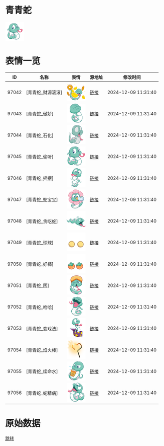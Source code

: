 # 青青蛇

<img src="./cover.png" height="60" alt="cover" />

# 表情一览

|ID|名称|表情|源地址|修改时间|
|----|----|----|----|----|
|97042|[青青蛇_财源滚滚]|<img src="./pic/097042_%5B青青蛇_财源滚滚%5D.png" height="60" alt="财源滚滚"/>|[链接](https://i0.hdslb.com/bfs/garb/b80364cecdc3524fa91dbf6b986b0d68123b9791.png)|2024-12-09 11:31:40|
|97043|[青青蛇_傲娇]|<img src="./pic/097043_%5B青青蛇_傲娇%5D.png" height="60" alt="傲娇"/>|[链接](https://i0.hdslb.com/bfs/garb/84963e759b4eb336ab370f6f69fec7c4bc64bfcd.png)|2024-12-09 11:31:40|
|97044|[青青蛇_石化]|<img src="./pic/097044_%5B青青蛇_石化%5D.png" height="60" alt="石化"/>|[链接](https://i0.hdslb.com/bfs/garb/8f7cd2736f8a4874c5860c4d2bf5ac17f6286eed.png)|2024-12-09 11:31:40|
|97045|[青青蛇_偷听]|<img src="./pic/097045_%5B青青蛇_偷听%5D.png" height="60" alt="偷听"/>|[链接](https://i0.hdslb.com/bfs/garb/af4ba7eb82560d7a8a176a78cb5371ce72c5ec25.png)|2024-12-09 11:31:40|
|97046|[青青蛇_摇摆]|<img src="./pic/097046_%5B青青蛇_摇摆%5D.png" height="60" alt="摇摆"/>|[链接](https://i0.hdslb.com/bfs/garb/294e98bb0493d5efeb28606f671f33271635df5f.png)|2024-12-09 11:31:40|
|97047|[青青蛇_蛇宝宝]|<img src="./pic/097047_%5B青青蛇_蛇宝宝%5D.png" height="60" alt="蛇宝宝"/>|[链接](https://i0.hdslb.com/bfs/garb/6c2ec49455931f8810c927472511468192fd33de.png)|2024-12-09 11:31:40|
|97048|[青青蛇_贪吃蛇]|<img src="./pic/097048_%5B青青蛇_贪吃蛇%5D.png" height="60" alt="贪吃蛇"/>|[链接](https://i0.hdslb.com/bfs/garb/b987c0df9ed36c1e6d581feb84a3bb63721d213d.png)|2024-12-09 11:31:40|
|97049|[青青蛇_球球]|<img src="./pic/097049_%5B青青蛇_球球%5D.png" height="60" alt="球球"/>|[链接](https://i0.hdslb.com/bfs/garb/9d9d88c8513d82dcccd5a79e11ad75580d58f931.png)|2024-12-09 11:31:40|
|97050|[青青蛇_好柿]|<img src="./pic/097050_%5B青青蛇_好柿%5D.png" height="60" alt="好柿"/>|[链接](https://i0.hdslb.com/bfs/garb/f786e23bfbb13f6037417ebaed22f11875872a50.png)|2024-12-09 11:31:40|
|97051|[青青蛇_困]|<img src="./pic/097051_%5B青青蛇_困%5D.png" height="60" alt="困"/>|[链接](https://i0.hdslb.com/bfs/garb/f4e8cd9055652cab65437f9d06abf3aa89623d0b.png)|2024-12-09 11:31:40|
|97052|[青青蛇_哈哈]|<img src="./pic/097052_%5B青青蛇_哈哈%5D.png" height="60" alt="哈哈"/>|[链接](https://i0.hdslb.com/bfs/garb/bc930ffa90926dd67b1b64c601697693589dc346.png)|2024-12-09 11:31:40|
|97053|[青青蛇_变戏法]|<img src="./pic/097053_%5B青青蛇_变戏法%5D.png" height="60" alt="变戏法"/>|[链接](https://i0.hdslb.com/bfs/garb/1ff9cc68eea11311e3c80f9b761123ece786a079.png)|2024-12-09 11:31:40|
|97054|[青青蛇_焰火棒]|<img src="./pic/097054_%5B青青蛇_焰火棒%5D.png" height="60" alt="焰火棒"/>|[链接](https://i0.hdslb.com/bfs/garb/a78736d820be695d6fad62541bff2107b25efca7.png)|2024-12-09 11:31:40|
|97055|[青青蛇_续命水]|<img src="./pic/097055_%5B青青蛇_续命水%5D.png" height="60" alt="续命水"/>|[链接](https://i0.hdslb.com/bfs/garb/d4b79f9b1a25121ba08009da51be9af9eb7c148b.png)|2024-12-09 11:31:40|
|97056|[青青蛇_蛇精病]|<img src="./pic/097056_%5B青青蛇_蛇精病%5D.png" height="60" alt="蛇精病"/>|[链接](https://i0.hdslb.com/bfs/garb/df98dda62ac43b7d21512e2a1df95ab426715a12.png)|2024-12-09 11:31:40|

# 原始数据

[跳转](./raw.json)

